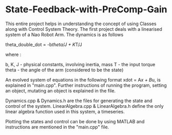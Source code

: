 State-Feedback-with-PreComp-Gain
================================
This entire project helps in understanding the concept of using Classes along with Control System Theory. The first project deals with a linearised system of a Nao Robot Arm. The dynamics is as follows

theta_double_dot = -b*theta/J   + K*T/J

where :

b, K, J - physical constants, involving inertia, mass 
T       - the input torque
theta   - the angle of the arm (considered to be the state)

An evolved system of equations in the following format xdot = A*x + B*u, is explained in "main.cpp". Further instructions of running the program, setting an object, mutating an object is explained in the file.

Dynamics.cpp & Dynamics.h are the files for generating the state and control of the system.
LinearAlgebra.cpp & LinearAlgebra.h define the only linear algebra function used in this system, a timeseries. 

Plotting the states and control can be done by using MATLAB and instructions are mentioned in the "main.cpp" file.
